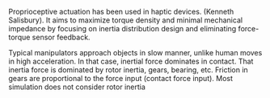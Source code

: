 
Proprioceptive actuation has been used in haptic devices. (Kenneth Salisbury). It aims to maximize torque density and minimal mechanical impedance by focusing on inertia distribution design and eliminating force-torque sensor feedback. 

Typical manipulators approach objects in slow manner, unlike human moves in high acceleration. In that case, inertial force dominates in contact.  That inertia force is dominated by rotor inertia, gears, bearing, etc. Friction in gears are proportional to the force input (contact force input). 
Most simulation does not consider rotor inertia 